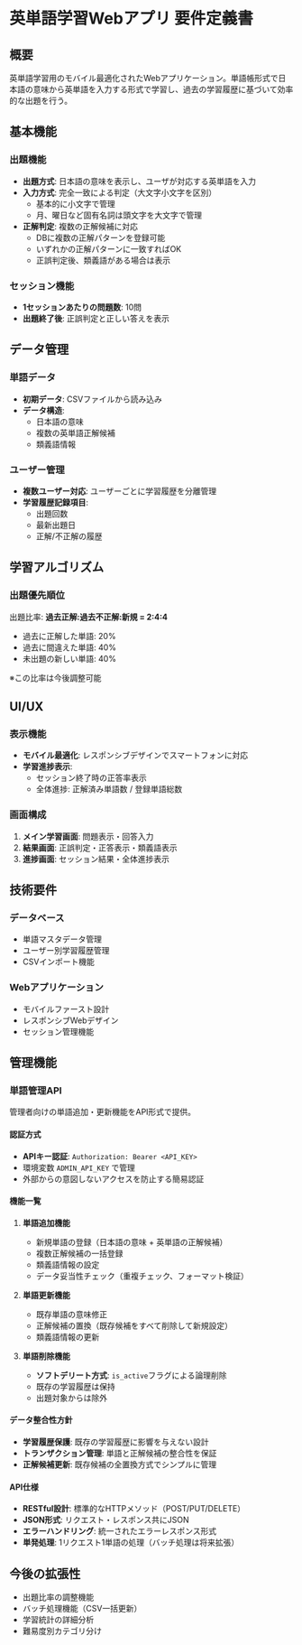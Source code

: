 # 英単語学習Webアプリ 要件定義書

## 概要
英単語学習用のモバイル最適化されたWebアプリケーション。単語帳形式で日本語の意味から英単語を入力する形式で学習し、過去の学習履歴に基づいて効率的な出題を行う。

## 基本機能

### 出題機能
- **出題方式**: 日本語の意味を表示し、ユーザが対応する英単語を入力
- **入力方式**: 完全一致による判定（大文字小文字を区別）
  - 基本的に小文字で管理
  - 月、曜日など固有名詞は頭文字を大文字で管理
- **正解判定**: 複数の正解候補に対応
  - DBに複数の正解パターンを登録可能
  - いずれかの正解パターンに一致すればOK
  - 正誤判定後、類義語がある場合は表示

### セッション機能
- **1セッションあたりの問題数**: 10問
- **出題終了後**: 正誤判定と正しい答えを表示

## データ管理

### 単語データ
- **初期データ**: CSVファイルから読み込み
- **データ構造**: 
  - 日本語の意味
  - 複数の英単語正解候補
  - 類義語情報

### ユーザー管理
- **複数ユーザー対応**: ユーザーごとに学習履歴を分離管理
- **学習履歴記録項目**:
  - 出題回数
  - 最新出題日
  - 正解/不正解の履歴

## 学習アルゴリズム

### 出題優先順位
出題比率: **過去正解:過去不正解:新規 = 2:4:4**
- 過去に正解した単語: 20%
- 過去に間違えた単語: 40%  
- 未出題の新しい単語: 40%

※この比率は今後調整可能

## UI/UX

### 表示機能
- **モバイル最適化**: レスポンシブデザインでスマートフォンに対応
- **学習進捗表示**:
  - セッション終了時の正答率表示
  - 全体進捗: 正解済み単語数 / 登録単語総数

### 画面構成
1. **メイン学習画面**: 問題表示・回答入力
2. **結果画面**: 正誤判定・正答表示・類義語表示
3. **進捗画面**: セッション結果・全体進捗表示

## 技術要件

### データベース
- 単語マスタデータ管理
- ユーザー別学習履歴管理
- CSVインポート機能

### Webアプリケーション
- モバイルファースト設計
- レスポンシブWebデザイン
- セッション管理機能

## 管理機能

### 単語管理API
管理者向けの単語追加・更新機能をAPI形式で提供。

#### 認証方式
- **APIキー認証**: `Authorization: Bearer <API_KEY>`
- 環境変数 `ADMIN_API_KEY` で管理
- 外部からの意図しないアクセスを防止する簡易認証

#### 機能一覧
1. **単語追加機能**
   - 新規単語の登録（日本語の意味 + 英単語の正解候補）
   - 複数正解候補の一括登録
   - 類義語情報の設定
   - データ妥当性チェック（重複チェック、フォーマット検証）

2. **単語更新機能**
   - 既存単語の意味修正
   - 正解候補の置換（既存候補をすべて削除して新規設定）
   - 類義語情報の更新

3. **単語削除機能**
   - **ソフトデリート方式**: `is_active`フラグによる論理削除
   - 既存の学習履歴は保持
   - 出題対象からは除外

#### データ整合性方針
- **学習履歴保護**: 既存の学習履歴に影響を与えない設計
- **トランザクション管理**: 単語と正解候補の整合性を保証
- **正解候補更新**: 既存候補の全置換方式でシンプルに管理

#### API仕様
- **RESTful設計**: 標準的なHTTPメソッド（POST/PUT/DELETE）
- **JSON形式**: リクエスト・レスポンス共にJSON
- **エラーハンドリング**: 統一されたエラーレスポンス形式
- **単発処理**: 1リクエスト1単語の処理（バッチ処理は将来拡張）

## 今後の拡張性
- 出題比率の調整機能
- バッチ処理機能（CSV一括更新）
- 学習統計の詳細分析
- 難易度別カテゴリ分け